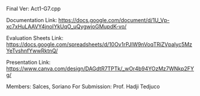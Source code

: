 Final Ver: Act1-G7.cpp

Documentation Link: https://docs.google.com/document/d/1U_Vp-xc7xHuLAAVY4jnoIYkUqO_uQygwjoGMupdK-vo/

Evaluation Sheets Link: https://docs.google.com/spreadsheets/d/10Ov1rPJlW9nVoqTRiZVpalyc5MzYeTvshnfYwwRktnQ/

Presentation Link: https://www.canva.com/design/DAGdtR7TPTk/_wOr4b94YOzMz7WNkp2FYg/

Members: Salces, Soriano
For Submission: Prof. Hadji Tedjuco
